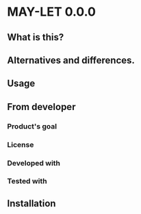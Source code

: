 # MAY-LET 0.0.0
## What is this?

## Alternatives and differences.

## Usage

## From developer

### Product's goal

### License

### Developed with

### Tested with

## Installation

